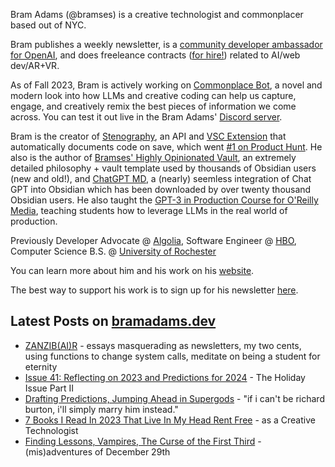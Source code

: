 Bram Adams (@bramses) is a creative technologist and commonplacer based out of NYC. 

Bram publishes a weekly newsletter, is a [community developer ambassador for OpenAI](https://platform.openai.com/ambassadors), and does freeleance contracts ([for hire!](https://www.bramadams.dev/consulting/)) related to AI/web dev/AR+VR. 

As of Fall 2023, Bram is actively working on [Commonplace Bot](https://github.com/bramses/commonplace-bot), a novel and modern look into how LLMs and creative coding can help us capture, engage, and creatively remix the best pieces of information we come across. You can test it out live in the Bram Adams' [Discord server](https://discord.gg/GrgkFP3Je3).

Bram is the creator of [Stenography](https://stenography.dev), an API and [VSC Extension](https://marketplace.visualstudio.com/items?itemName=Stenography.stenography) that automatically documents code on save, which went [#1 on Product Hunt](https://www.producthunt.com/products/stenography#stenography). He also is the author of [Bramses' Highly Opinionated Vault](https://github.com/bramses/bramses-highly-opinionated-vault-2023), an extremely detailed philosophy + vault template used by thousands of Obsidian users (new and old!), and [ChatGPT MD](https://github.com/bramses/chatgpt-md), a (nearly) seemless integration of Chat GPT into Obsidian which has been downloaded by over twenty thousand Obsidian users. He also taught the [GPT-3 in Production Course for O'Reilly Media](https://www.oreilly.com/live-events/gpt-3-in-production/0636920065944/0636920071443/), teaching students how to leverage LLMs in the real world of production.

Previously Developer Advocate @ [Algolia](https://www.algolia.com/), Software Engineer @ [HBO](https://www.hbo.com/), Computer Science B.S. @ [University of Rochester](https://rochester.edu/)

You can learn more about him and his work on his [website](https://www.bramadams.dev/about/). 

The best way to support his work is to sign up for his newsletter [here](https://www.bramadams.dev/#/portal/).


## Latest Posts on [bramadams.dev](https://www.bramadams.dev/)

<!--START_SECTION:feed-->
* [ZANZIB(AI)R](https:&#x2F;&#x2F;www.bramadams.dev&#x2F;standup-2024-01-01&#x2F;) - essays masquerading as newsletters, my two cents, using functions to change system calls, meditate on being a student for eternity
* [Issue 41: Reflecting on 2023 and Predictions for 2024](https:&#x2F;&#x2F;www.bramadams.dev&#x2F;issue-41&#x2F;) - The Holiday Issue Part II
* [Drafting Predictions, Jumping Ahead in Supergods](https:&#x2F;&#x2F;www.bramadams.dev&#x2F;standup-2023-12-31&#x2F;) - &quot;if i can&#39;t be richard burton, i&#39;ll simply marry him instead.&quot;
* [7 Books I Read In 2023 That Live In My Head Rent Free](https:&#x2F;&#x2F;www.bramadams.dev&#x2F;top-books-2023&#x2F;) - as a Creative Technologist
* [Finding Lessons, Vampires, The Curse of the First Third](https:&#x2F;&#x2F;www.bramadams.dev&#x2F;finding-lessons-vampires-the-curse-of-the-first-third&#x2F;) - (mis)adventures of December 29th
<!--END_SECTION:feed-->
